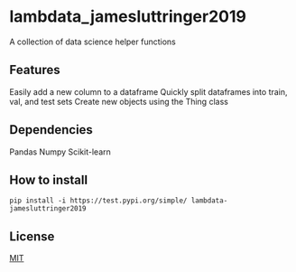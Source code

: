 # lambdata_jamesluttringer2019
A collection of data science helper functions

## Features
Easily add a new column to a dataframe
Quickly split dataframes into train, val, and test sets
Create new objects using the Thing class

## Dependencies
Pandas
Numpy
Scikit-learn

## How to install 
``` pip install -i https://test.pypi.org/simple/ lambdata-jamesluttringer2019 ```

## License
[MIT](https://github.com/jamesluttringer2019/lambdata_jamesluttringer2019/blob/master/LICENSE)
